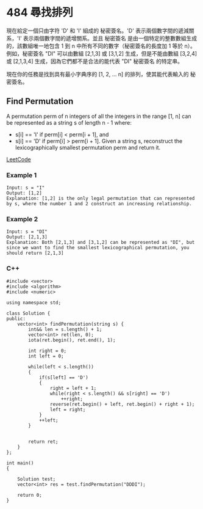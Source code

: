 # 484 尋找排列

現在給定一個只由字符 'D' 和 'I' 組成的 秘密簽名。'D' 表示兩個數字間的遞減關系，'I' 表示兩個數字間的遞增關系。並且 秘密簽名 是由一個特定的整數數組生成的，該數組唯一地包含 1 到 n 中所有不同的數字（秘密簽名的長度加 1 等於 n）。例如，秘密簽名 "DI" 可以由數組 [2,1,3] 或 [3,1,2] 生成，但是不能由數組 [3,2,4] 或 [2,1,3,4] 生成，因為它們都不是合法的能代表 "DI" 秘密簽名 的特定串。

現在你的任務是找到具有最小字典序的 [1, 2, ... n] 的排列，使其能代表輸入的 秘密簽名。

## Find Permutation

A permutation perm of n integers of all the integers in the range [1, n] can be represented as a string s of length n - 1 where:

* s[i] == 'I' if perm[i] < perm[i + 1], and
* s[i] == 'D' if perm[i] > perm[i + 1].
Given a string s, reconstruct the lexicographically smallest permutation perm and return it.

[LeetCode](https://leetcode-cn.com/problems/find-permutation/)

### Example 1

```
Input: s = "I"
Output: [1,2]
Explanation: [1,2] is the only legal permutation that can represented by s, where the number 1 and 2 construct an increasing relationship.
```

### Example 2

```
Input: s = "DI"
Output: [2,1,3]
Explanation: Both [2,1,3] and [3,1,2] can be represented as "DI", but since we want to find the smallest lexicographical permutation, you should return [2,1,3]
```


### C++ 

```
#include <vector>
#include <algorithm>
#include <numeric>

using namespace std;

class Solution {
public:
    vector<int> findPermutation(string s) {
        int&& len = s.length() + 1;
        vector<int> ret(len, 0);
        iota(ret.begin(), ret.end(), 1);

        int right = 0;
        int left = 0;

        while(left < s.length())
        {
            if(s[left] == 'D')
            {
                right = left + 1;
                while(right < s.length() && s[right] == 'D')
                    ++right;
                reverse(ret.begin() + left, ret.begin() + right + 1); 
                left = right;
            }
            ++left;
        }

        
        return ret;
    }
};

int main()
{
    
    Solution test;
    vector<int> res = test.findPermutation("DDDI");
    
    return 0;
}
```
